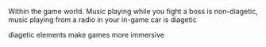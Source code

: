 Within the game world. Music playing while you fight a boss is non-diagetic, music playing from a radio in your in-game car is diagetic

diagetic elements make games more immersive
